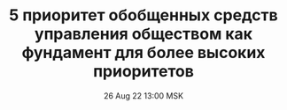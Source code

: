 ---
title: "5 приоритет обобщенных средств управления обществом как фундамент для  более высоких приоритетов"
date: "26 Aug 22 13:00 MSK"
draft: false
speakers: ["vladimir-kashtanov"]
---